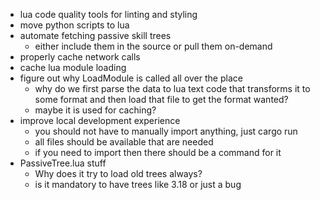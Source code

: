 * lua code quality tools for linting and styling
* move python scripts to lua
* automate fetching passive skill trees
    * either include them in the source or pull them on-demand
* properly cache network calls
* cache lua module loading
* figure out why LoadModule is called all over the place
    * why do we first parse the data to lua text code that transforms it to some
      format and then load that file to get the format wanted?
    * maybe it is used for caching?
* improve local development experience
    * you should not have to manually import anything, just cargo run
    * all files should be available that are needed
    * if you need to import then there should be a command for it
* PassiveTree.lua stuff
    * Why does it try to load old trees always?
    * is it mandatory to have trees like 3.18 or just a bug
